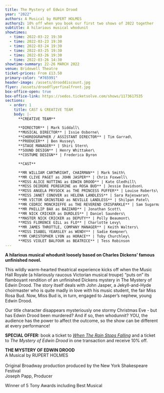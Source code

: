 ```yaml
---
title: The Mystery of Edwin Drood
year: "2022"
authors: A Musical by RUPERT HOLMES
authors2: 10% off when you book our first two shows of 2022 together
subtitle: A hilarious musical whodunit
showtimes:
  - time: 2022-03-22 19:30
  - time: 2022-03-23 19:30
  - time: 2022-03-24 19:30
  - time: 2022-03-25 19:30
  - time: 2022-03-26 19:30
  - time: 2022-03-26 14:30
showtime-summary: 22-26 MARCH 2022
venue: Bridewell Theatre
ticket-prices: From £13.50
primary-color: "#765991"
header-image: /assets/drooddiscount.jpg
flyer: /assets/droodflyerfinalfront.jpg
box-office-open: true
box-office-link: https://sedos.ticketsolve.com/shows/1173617535
sections:
  - order: 1
    title: CAST & CREATIVE TEAM
    body: |-
      **CREATIVE TEAM**

      **DIRECTOR** | Mark Siddall\
      **MUSICAL DIRECTOR** | Issie Osborne\
      **CHOREOGRAPHER / ASSISTANT DIRECTOR** | Tim Garrad\
      **PRODUCER** | Ben Hussey\
      **STAGE MANAGER** | Shiri Stern\
      **SOUND DESIGN** | Henry Whittaker\
      **COSTUME DESIGN** | Frederica Byron

      **CAST**

      **MR WILLIAM CARTWRIGHT, CHAIRMAN** | Mark Smith\
      **MR CLIVE PAGET as JOHN JASPER** | Chris Foxwell\
      **MISS ALICE NUTTING as EDWIN DROOD** | Kate Gledhill\
      **MISS DEIRDRE PEREGRINE as ROSA BUD** | Jessie Davidson\
      **MISS ANGELA PRYSOCK as THE PRINCESS PUFFER** | Louise Roberts\
      **MISS JANET CONOVER as HELENA LANDLESS** | Sara Rajeswaran\
      **MR VICTOR GRINSTEAD as NEVILLE LANDLESS** | Shilpan Patel\
      **MR CEDRIC MONCRIEFFE as THE REVEREND CRISPARKLE** | Sam Sugarman\
      **MR PHILLIP BAX as BAZZARD** | Jonathan Scott\
      **MR NICK CRICKER as DURDLES** | Daniel Saunders\
      **MASTER NICK CRICKER as DEPUTY** | Polly Beaumont\
      **MISS FLORENCE GILL as FLO** | Charlotte Levy\
      **MR JAMES THROTTLE, COMPANY MANAGER** | Keith Walters\
      **MISS ISABEL YEARSLEY as WENDY** | Sadie Kempner\
      **MR CHRISTOPHER LYON as HORACE** | Toby Churchley\
      **MISS VIOLET BALFOUR as BEATRICE** | Tess Robinson
---
```

**A hilarious musical whodunit loosely based on Charles Dickens’ famous unfinished novel.**

This wildly warm-hearted theatrical experience kicks off when the Music Hall Royale (a hilariously raucous Victorian musical troupe) “puts on” its flamboyant rendition of an unfinished Dickens mystery in The Mystery of Edwin Drood. The story itself deals with John Jasper, a Jekyll-and-Hyde choirmaster who is quite madly in love with his music student, the fair Miss Rosa Bud. Now, Miss Bud is, in turn, engaged to Jasper’s nephew, young Edwin Drood. 

Our title character disappears mysteriously one stormy Christmas Eve - but has Edwin Drood been murdered? And if so, then whodunnit? YOU, the audience has the power to affect the outcome, so the show can be different at every performance!

**SPECIAL OFFER:** book a ticket to *[When The Rain Stops Falling](https://sedos.co.uk/shows/2022-when-the-rain-stops-falling)* and a ticket to *The Mystery of Edwin Drood* in one transaction and receive 10% off.

**THE MYSTERY OF EDWIN DROOD**\
A Musical by
RUPERT HOLMES\
\
Original Broadway production produced by the New York Shakespeare Festival\
Joseph Papp, Producer

Winner of 5 Tony Awards including Best Musical